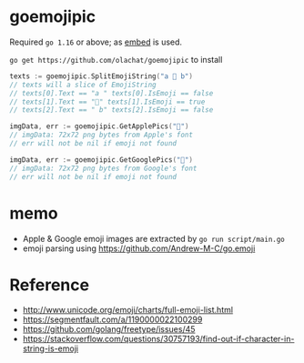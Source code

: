 # goemojipic

Required `go 1.16` or above; as [embed](https://golang.org/doc/go1.16#library-embed) is used.

`go get https://github.com/olachat/goemojipic` to install

```go
texts := goemojipic.SplitEmojiString("a 🥰 b")
// texts will a slice of EmojiString
// texts[0].Text == "a " texts[0].IsEmoji == false
// texts[1].Text == "🥰" texts[1].IsEmoji == true
// texts[2].Text == " b" texts[2].IsEmoji == false

imgData, err := goemojipic.GetApplePics("🥰")
// imgData: 72x72 png bytes from Apple's font
// err will not be nil if emoji not found

imgData, err := goemojipic.GetGooglePics("🥰")
// imgData: 72x72 png bytes from Google's font
// err will not be nil if emoji not found
```

# memo

* Apple & Google emoji images are extracted by `go run script/main.go`
* emoji parsing using https://github.com/Andrew-M-C/go.emoji

# Reference

* http://www.unicode.org/emoji/charts/full-emoji-list.html
* https://segmentfault.com/a/1190000022100299
* https://github.com/golang/freetype/issues/45
* https://stackoverflow.com/questions/30757193/find-out-if-character-in-string-is-emoji
